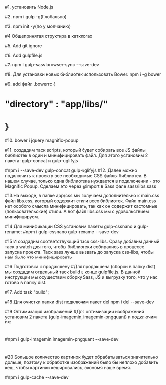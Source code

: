 
#1. установить Node.js

#2. npm i gulp -g(Глобально)

#3. npm init -y(по у молчанию)

#4 Общепринятая структкра в катклогах

#5. Add git ignore

#6. Add gulpfile.js 

#7. npm i gulp-sass browser-sync --save-dev

#8. Для установки новых библиотек  использовать Bower. npm i -g bower

#9. add файл .bowerrc       {
#        "directory" : "app/libs/"
#   }

#10.  bower i jquery magnific-popup

#11. создадим таск scripts, который будет собирать все JS файлы библиотек в один и минифицировать файл. Для этого установим 2 пакета: gulp-concat и gulp-uglifyjs

#npm i --save-dev gulp-concat gulp-uglifyjs
#12. Далее можно подключить к проекту все необходимые CSS файлы библиотек. В нашем случае, только одна библиотека нуждается в подключении - это Magnific Popup. Сделаем это через @import в Sass фале sass/libs.sass


#13.На выходе, в папке app/css мы получаем дополнительно к main.css файл libs.css, который содержит стили всех библиотек. Файл main.css нет особого смысла минифицировать, так как он содержит кастомные (пользовательские) стили. А вот файл libs.css мы с удовольствием минифицируем.

#14 Для минификации CSS установим пакеты gulp-cssnano и gulp-rename:
#npm i gulp-cssnano gulp-rename --save-dev

#15 И создадим соответствующий таск css-libs. Сразу добавим данный таск в watch для того, чтобы библиотеки собирались в процессе запуска проекта. Таск sass лучше вызвать до запуска css-libs, чтобы нам было что минифицировать


#16 Подготовка к продакшену
#Для продакшена (сборки в папку dist) мы создадим отдельный таск build в конце gulpfile.js. В данной инструкции мы осуществим сборку Sass, JS и выгрузку того, что у нас готово в папку dist.

#17. Add task "build";

#18 Для очистки папки dist подключим пакет del  npm i del --save-dev

#19 Оптимизация изображений
#Для оптимизации изображений установим 2 пакета (gulp-imagemin, imagemin-pngquant) и подключим их:
#
#npm i gulp-imagemin imagemin-pngquant --save-dev
#

#20 Большое количество картинок будет обрабатываться значительно дольше, поэтому к обработке изображений было бы неплохо добавить кеш, чтобы картинки кешировались, экономя наше время.

#npm i gulp-cache --save-dev



